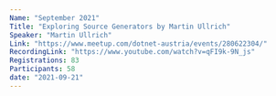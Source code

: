 ```yaml
---
Name: "September 2021"
Title: "Exploring Source Generators by Martin Ullrich"
Speaker: "Martin Ullrich"
Link: "https://www.meetup.com/dotnet-austria/events/280622304/"
RecordingLink: "https://www.youtube.com/watch?v=qFI9k-9N_js"
Registrations: 83
Participants: 58
date: "2021-09-21"
---
```

